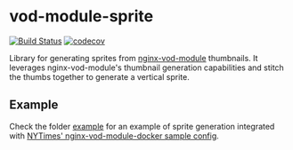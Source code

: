 # vod-module-sprite

[![Build Status](https://travis-ci.org/fsouza/vod-module-sprite.svg?branch=master)](https://travis-ci.org/fsouza/vod-module-sprite)
[![codecov](https://codecov.io/gh/fsouza/vod-module-sprite/branch/master/graph/badge.svg)](https://codecov.io/gh/fsouza/vod-module-sprite)

Library for generating sprites from
[nginx-vod-module](https://github.com/kaltura/nginx-vod-module) thumbnails. It
leverages nginx-vod-module's thumbnail generation capabilities and stitch the
thumbs together to generate a vertical sprite.

## Example

Check the folder [example]("/example") for an example of sprite generation integrated with
[NYTimes' nginx-vod-module-docker sample
config](https://github.com/NYTimes/nginx-vod-module-docker/tree/master/examples).

